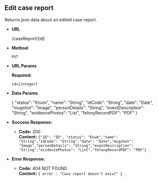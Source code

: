 **Edit case report**
----
  Returns json data about an edited case report.

* **URL**

  /caseReport/{id}

* **Method:**

  `PUT`
  
*  **URL Params**

   **Required:**
 
   `id=[integer]`

* **Data Params**

    {
    "status": "Enum",
    "name": "String",
    "idCode": "String",
    "date": "Date",
    "mugshot": "Image",
    "personDetails": "String",
    "eventDescription": "String",
    "evidencePhotos": "List",
    "felonyRecordPDF": "PDF"
    }

* **Success Response:**

  * **Code:** 200 <br />
    **Content:** `{"iD": "ID", "status": "Enum","name": "String","idCode": "String","date": "Date","mugshot": "Image","personDetails": "String","eventDescription": "String","evidencePhotos": "List","felonyRecordPDF": "PDF"}`
 
* **Error Response:**

  * **Code:** 404 NOT FOUND <br />
    **Content:** `{ error : "Case report doesn't exist" }`

